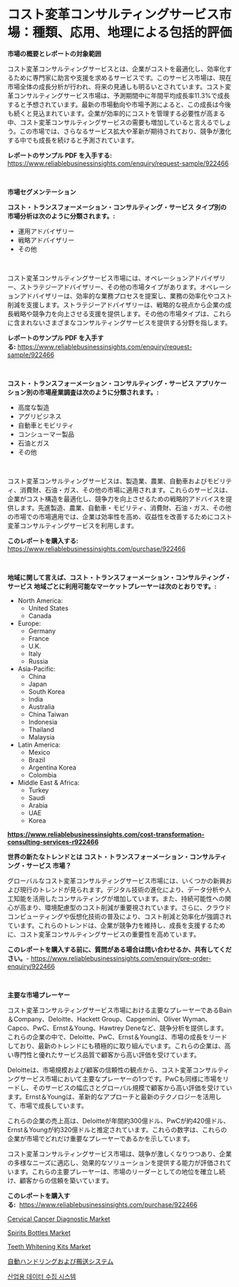 <p><h1>コスト変革コンサルティングサービス市場：種類、応用、地理による包括的評価</h1></p><p><strong>市場の概要とレポートの対象範囲</strong></p>
<p><p>コスト変革コンサルティングサービスとは、企業がコストを最適化し、効率化するために専門家に助言や支援を求めるサービスです。このサービス市場は、現在市場全体の成長分析が行われ、将来の見通しも明るいとされています。コスト変革コンサルティングサービス市場は、予測期間中に年間平均成長率11.3%で成長すると予想されています。最新の市場動向や市場予測によると、この成長は今後も続くと見込まれています。企業が効率的にコストを管理する必要性が高まる中、コスト変革コンサルティングサービスの需要も増加していると言えるでしょう。この市場では、さらなるサービス拡大や革新が期待されており、競争が激化する中でも成長を続けると予測されています。</p></p>
<p><strong>レポートのサンプル PDF を入手する:</strong> <a href="https://www.reliablebusinessinsights.com/enquiry/request-sample/922466">https://www.reliablebusinessinsights.com/enquiry/request-sample/922466</a></p>
<p>&nbsp;</p>
<p><strong>市場セグメンテーション</strong></p>
<p><strong>コスト・トランスフォーメーション・コンサルティング・サービス タイプ別の市場分析は次のように分類されます。:</strong></p>
<p><ul><li>運用アドバイザリー</li><li>戦略アドバイザリー</li><li>その他</li></ul></p>
<p>&nbsp;</p>
<p><p>コスト変革コンサルティングサービス市場には、オペレーションアドバイザリー、ストラテジーアドバイザリー、その他の市場タイプがあります。オペレーションアドバイザリーは、効率的な業務プロセスを提案し、業務の効率化やコスト削減を支援します。ストラテジーアドバイザリーは、戦略的な視点から企業の成長戦略や競争力を向上させる支援を提供します。その他の市場タイプは、これらに含まれないさまざまなコンサルティングサービスを提供する分野を指します。</p></p>
<p><strong>レポートのサンプル PDF を入手する:</strong>&nbsp;<a href="https://www.reliablebusinessinsights.com/enquiry/request-sample/922466">https://www.reliablebusinessinsights.com/enquiry/request-sample/922466</a></p>
<p>&nbsp;</p>
<p><strong> コスト・トランスフォーメーション・コンサルティング・サービス アプリケーション別の市場産業調査は次のように分類されます。:</strong></p>
<p><ul><li>高度な製造</li><li>アグリビジネス</li><li>自動車とモビリティ</li><li>コンシューマー製品</li><li>石油とガス</li><li>その他</li></ul></p>
<p>&nbsp;</p>
<p><p>コスト変革コンサルティングサービスは、製造業、農業、自動車およびモビリティ、消費財、石油・ガス、その他の市場に適用されます。これらのサービスは、企業がコスト構造を最適化し、競争力を向上させるための戦略的アドバイスを提供します。先進製造、農業、自動車・モビリティ、消費財、石油・ガス、その他の市場での市場適用では、企業は効率性を高め、収益性を改善するためにコスト変革コンサルティングサービスを利用します。</p></p>
<p><strong>このレポートを購入する:</strong>&nbsp; <a href="https://www.reliablebusinessinsights.com/purchase/922466">https://www.reliablebusinessinsights.com/purchase/922466</a></p>
<p>&nbsp;</p>
<p><strong>地域に関して言えば、コスト・トランスフォーメーション・コンサルティング・サービス 地域ごとに利用可能なマーケットプレーヤーは次のとおりです。:</strong></p>
<p><ul>
    <li>
        North America:
        <ul>
            <li>United States</li>
            <li>Canada</li>
        </ul>
    </li>
    <li>
        Europe:
        <ul>
            <li>Germany</li>
            <li>France</li>
            <li>U.K.</li>
            <li>Italy</li>
            <li>Russia</li>
        </ul>
    </li>
    <li>
        Asia-Pacific:
        <ul>
            <li>China</li>
            <li>Japan</li>
            <li>South Korea</li>
            <li>India</li>
            <li>Australia</li>
            <li>China Taiwan</li>
            <li>Indonesia</li>
            <li>Thailand</li>
            <li>Malaysia</li>
        </ul>
    </li>
    <li>
        Latin America:
        <ul>
            <li>Mexico</li>
            <li>Brazil</li>
            <li>Argentina Korea</li>
            <li>Colombia</li>
        </ul>
    </li>
    <li>
        Middle East & Africa:
        <ul>
            <li>Turkey</li>
            <li>Saudi</li>
            <li>Arabia</li>
            <li>UAE</li>
            <li>Korea</li>
        </ul>
    </li>
    </ul></p>
<p><strong><a href="https://www.reliablebusinessinsights.com/cost-transformation-consulting-services-r922466">https://www.reliablebusinessinsights.com/cost-transformation-consulting-services-r922466</a></strong>&nbsp;</p>
<p><strong>世界の新たなトレンドとは コスト・トランスフォーメーション・コンサルティング・サービス 市場？</strong></p>
<p><p>グローバルなコスト変革コンサルティングサービス市場には、いくつかの新興および現行のトレンドが見られます。デジタル技術の進化により、データ分析や人工知能を活用したコンサルティングが増加しています。また、持続可能性への関心が高まり、環境配慮型のコスト削減が重要視されています。さらに、クラウドコンピューティングや仮想化技術の普及により、コスト削減と効率化が強調されています。これらのトレンドは、企業が競争力を維持し、成長を支援するために、コスト変革コンサルティングサービスの重要性を高めています。</p></p>
<p><strong>このレポートを購入する前に、質問がある場合は問い合わせるか、共有してください。</strong>- <a href="https://www.reliablebusinessinsights.com/enquiry/pre-order-enquiry/922466">https://www.reliablebusinessinsights.com/enquiry/pre-order-enquiry/922466</a></p>
<p>&nbsp;</p>
<p><strong>主要な市場プレーヤー</strong></p>
<p><p>コスト変革コンサルティングサービス市場における主要なプレーヤーであるBain＆Company、Deloitte、Hackett Group、Capgemini、Oliver Wyman、Capco、PwC、Ernst＆Young、Hawtrey Deneなど、競争分析を提供します。これらの企業の中で、Deloitte、PwC、Ernst＆Youngは、市場の成長をリードしており、最新のトレンドにも積極的に取り組んでいます。これらの企業は、高い専門性と優れたサービス品質で顧客から高い評価を受けています。</p><p>Deloitteは、市場規模および顧客の信頼性の観点から、コスト変革コンサルティングサービス市場において主要なプレーヤーの1つです。PwCも同様に市場をリードし、そのサービスの幅広さとグローバル規模で顧客から高い評価を受けています。Ernst＆Youngは、革新的なアプローチと最新のテクノロジーを活用して、市場で成長しています。</p><p>これらの企業の売上高は、Deloitteが年間約300億ドル、PwCが約420億ドル、Ernst＆Youngが約320億ドルと推定されています。これらの数字は、これらの企業が市場でどれだけ重要なプレーヤーであるかを示しています。</p><p>コスト変革コンサルティングサービス市場は、競争が激しくなりつつあり、企業の多様なニーズに適応し、効果的なソリューションを提供する能力が評価されています。これらの主要プレーヤーは、市場のリーダーとしての地位を確立し続け、顧客からの信頼を築いています。</p></p>
<p><strong>このレポートを購入する:</strong>&nbsp;&nbsp;<a href="https://www.reliablebusinessinsights.com/purchase/922466">https://www.reliablebusinessinsights.com/purchase/922466</a></p>
<p><p><a href="https://github.com/globismark/Market-Research-Report-List-3/blob/main/cervical-cancer-diagnostic-market.md">Cervical Cancer Diagnostic Market</a></p><p><a href="https://issuu.com/reportprime-2/docs/spirits-bottles-market-size-2030.pptx">Spirits Bottles Market</a></p><p><a href="https://issuu.com/reportprime-2/docs/teeth-whitening-kits-market-size-2030.pptx">Teeth Whitening Kits Market</a></p><p><a href="https://github.com/RudyBoyer2017/Market-Research-Report-List-1/blob/main/921182880858.md">自動ハンドリングおよび搬送システム</a></p><p><a href="https://github.com/novabrown3/Market-Research-Report-List-1/blob/main/419624875231.md">산업용 데이터 수집 시스템</a></p></p>